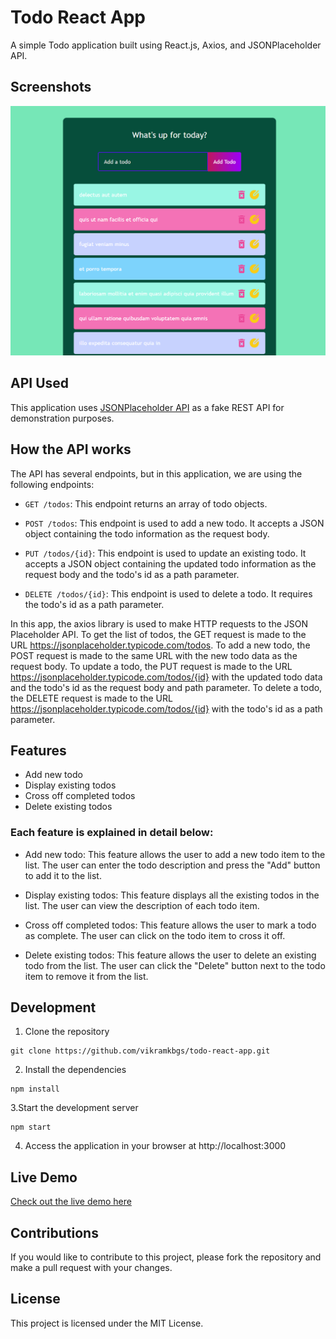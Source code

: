# Todo React App
A simple Todo application built using React.js, Axios, and JSONPlaceholder API.

## Screenshots
![Todo App Screenshot](./src/assests/Screenshot.png)

## API Used
This application uses [JSONPlaceholder API](https://jsonplaceholder.typicode.com/) as a fake REST API for demonstration purposes.

## How the API works
The API has several endpoints, but in this application, we are using the following endpoints:

- `GET /todos`: This endpoint returns an array of todo objects.

- `POST /todos`: This endpoint is used to add a new todo. It accepts a JSON object containing the todo information as the request body.

- `PUT /todos/{id}`: This endpoint is used to update an existing todo. It accepts a JSON object containing the updated todo information as the request body and the todo's id as a path parameter.

- `DELETE /todos/{id}`: This endpoint is used to delete a todo. It requires the todo's id as a path parameter.

In this app, the axios library is used to make HTTP requests to the JSON Placeholder API. To get the list of todos, the GET request is made to the URL https://jsonplaceholder.typicode.com/todos. To add a new todo, the POST request is made to the same URL with the new todo data as the request body. To update a todo, the PUT request is made to the URL https://jsonplaceholder.typicode.com/todos/{id} with the updated todo data and the todo's id as the request body and path parameter. To delete a todo, the DELETE request is made to the URL https://jsonplaceholder.typicode.com/todos/{id} with the todo's id as a path parameter.

## Features
- Add new todo
- Display existing todos
- Cross off completed todos
- Delete existing todos
### Each feature is explained in detail below:

- Add new todo: This feature allows the user to add a new todo item to the list. The user can enter the todo description and press the "Add" button to add it to the list.

- Display existing todos: This feature displays all the existing todos in the list. The user can view the description of each todo item.

- Cross off completed todos: This feature allows the user to mark a todo as complete. The user can click on the todo item to cross it off.

- Delete existing todos: This feature allows the user to delete an existing todo from the list. The user can click the "Delete" button next to the todo item to remove it from the list.

## Development
1. Clone the repository
```
git clone https://github.com/vikramkbgs/todo-react-app.git
```
2. Install the dependencies
```
npm install
```
3.Start the development server
```
npm start
```
4. Access the application in your browser at http://localhost:3000

## Live Demo
[Check out the live demo here](https://todo-react-app.vikramroy1.repl.co/)


## Contributions
If you would like to contribute to this project, please fork the repository and make a pull request with your changes.

## License
This project is licensed under the MIT License.
